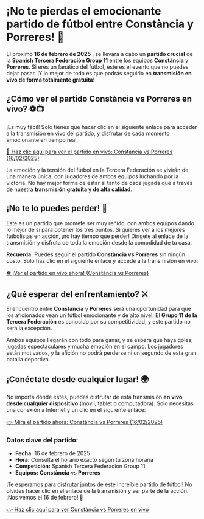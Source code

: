 # ¡No te pierdas el emocionante partido de fútbol entre **Constància** y **Porreres**! 📅

El próximo **16 de febrero de 2025** , se llevará a cabo un **partido crucial** de la **Spanish Tercera Federación Group 11** entre los equipos **Constància** y **Porreres**. Si eres un fanático del fútbol, este es el evento que no puedes dejar pasar. ¡Y lo mejor de todo es que podrás seguirlo en **transmisión en vivo de forma totalmente gratuita**!

## ¿Cómo ver el partido **Constància vs Porreres** en vivo? ⚽📺

¡Es muy fácil! Solo tienes que hacer clic en el siguiente enlace para acceder a la transmisión en vivo del partido, y disfrutar de cada momento emocionante en tiempo real:

[🔴 Haz clic aquí para ver el partido en vivo: Constància vs Porreres (16/02/2025)](https://tinyurl.com/livestreamfreeo?st=Const%C3%A0ncia+vs+Porreres&si=ghc)

La emoción y la tensión del fútbol en la Tercera Federación se vivirán de una manera única, con jugadores de ambos equipos luchando por la victoria. No hay mejor forma de estar al tanto de cada jugada que a través de nuestra **transmisión gratuita y de alta calidad**.

## ¡No te lo puedes perder! 🎉

Este es un partido que promete ser muy reñido, con ambos equipos dando lo mejor de sí para obtener los tres puntos. Si quieres ver a los mejores futbolistas en acción, ¡no hay tiempo que perder! Dirígete al enlace de la transmisión y disfruta de toda la emoción desde la comodidad de tu casa.

**Recuerda:** Puedes seguir el partido **Constància vs Porreres** sin ningún costo. Solo haz clic en el siguiente enlace y accede a la transmisión en vivo:

[⚽ ¡Ver el partido en vivo ahora! (Constància vs Porreres)](https://tinyurl.com/livestreamfreeo?st=Const%C3%A0ncia+vs+Porreres&si=ghc)

## ¿Qué esperar del enfrentamiento? ⚔️

El encuentro entre **Constància** y **Porreres** será una oportunidad para que los aficionados vean un fútbol emocionante y de alto nivel. El **Grupo 11 de la Tercera Federación** es conocido por su competitividad, y este partido no será la excepción.

Ambos equipos llegarán con todo para ganar, y se espera que haya goles, jugadas espectaculares y mucha emoción en el campo. Los jugadores están motivados, y la afición no podrá perderse ni un segundo de esta gran batalla deportiva.

## ¡Conéctate desde cualquier lugar! 🌍

No importa dónde estés, puedes disfrutar de esta transmisión **en vivo desde cualquier dispositivo** (móvil, tablet o computadora). Solo necesitas una conexión a Internet y un clic en el siguiente enlace:

[👉 Mira el partido ahora: Constància vs Porreres (16/02/2025)](https://tinyurl.com/livestreamfreeo?st=Const%C3%A0ncia+vs+Porreres&si=ghc)

### Datos clave del partido:

- **Fecha:** 16 de febrero de 2025
- **Hora:** Consulta el horario exacto según tu zona horaria
- **Competición:** Spanish Tercera Federación Group 11
- **Equipos:**  **Constància** vs **Porreres**

¡Te esperamos para disfrutar juntos de este increíble partido de fútbol! No olvides hacer clic en el enlace de la transmisión y ser parte de la acción. ¡Nos vemos el 16 de febrero! 🚀

[👉 Haz clic aquí para ver Constància vs Porreres en vivo](https://tinyurl.com/livestreamfreeo?st=Const%C3%A0ncia+vs+Porreres&si=ghc)
